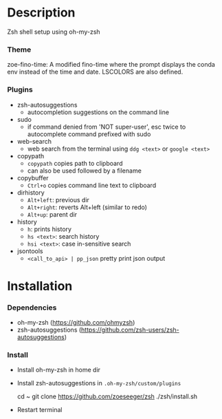 # Description
Zsh shell setup using oh-my-zsh

### Theme
zoe-fino-time: A modified fino-time where the prompt displays the conda env instead of the time and date. 
LSCOLORS are also defined. 

### Plugins

- zsh-autosuggestions
  - autocompletion suggestions on the command line
- sudo 
  - if command denied from 'NOT super-user', esc twice to autocomplete command prefixed with sudo   
- web-search
  - web search from the terminal using `ddg <text>` or `google <text>` 
- copypath
  - `copypath` copies path to clipboard
  - can also be used followed by a filename 
- copybuffer
  - `Ctrl+o` copies command line text to clipboard
- dirhistory
  - `Alt+left`: previous dir
  - `Alt+right`: reverts Alt+left (similar to redo)
  - `Alt+up`: parent dir
- history
  - `h`: prints history
  - `hs <text>`: search history
  - `hsi <text>`: case in-sensitive search
- jsontools
  - `<call_to_api> | pp_json` pretty print json output

# Installation

### Dependencies

- oh-my-zsh (https://github.com/ohmyzsh)
- zsh-autosuggestions (https://github.com/zsh-users/zsh-autosuggestions)

### Install

- Install oh-my-zsh in home dir
- Install zsh-autosuggestions in `.oh-my-zsh/custom/plugins`


    cd ~
    git clone https://github.com/zoeseeger/zsh
    ./zsh/install.sh
- Restart terminal